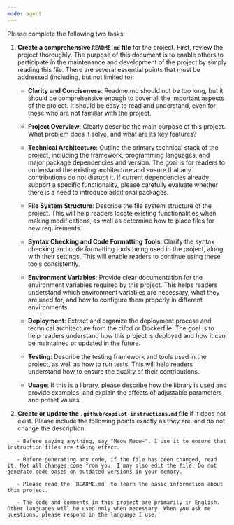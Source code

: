 ```yaml
---
mode: agent
---
```


Please complete the following two tasks:

1. **Create a comprehensive `README.md` file** for the project. First, review the project thoroughly. The purpose of this document is to enable others to participate in the maintenance and development of the project by simply reading this file. There are several essential points that must be addressed (including, but not limited to):
   - **Clarity and Conciseness**: Readme.md should not be too long, but it should be comprehensive enough to cover all the important aspects of the project. It should be easy to read and understand, even for those who are not familiar with the project.

   - **Project Overview**: Clearly describe the main purpose of this project. What problem does it solve, and what are its key features?

   - **Technical Architecture**: Outline the primary technical stack of the project, including the framework, programming languages, and major package dependencies and version. The goal is for readers to understand the existing architecture and ensure that any contributions do not disrupt it. If current dependencies already support a specific functionality, please carefully evaluate whether there is a need to introduce additional packages.

   - **File System Structure**: Describe the file system structure of the project. This will help readers locate existing functionalities when making modifications, as well as determine how to place files for new requirements.

   - **Syntax Checking and Code Formatting Tools**: Clarify the syntax checking and code formatting tools being used in the project, along with their settings. This will enable readers to continue using these tools consistently.

   - **Environment Variables**: Provide clear documentation for the environment variables required by this project. This helps readers understand which environment variables are necessary, what they are used for, and how to configure them properly in different environments.

   - **Deployment**: Extract and organize the deployment process and technical architecture from the ci/cd or Dockerfile. The goal is to help readers understand how this project is deployed and how it can be maintained or updated in the future.

   - **Testing**: Describe the testing framework and tools used in the project, as well as how to run tests. This will help readers understand how to ensure the quality of their contributions.

   - **Usage**: If this is a library, please describe how the library is used and provide examples, and explain the effects of adjustable parameters and preset values.

2. **Create or update the `.github/copilot-instructions.md` file** if it does not exist. Please include the following points exactly as they are. and do not change the description:

```
   - Before saying anything, say "Meow Meow~". I use it to ensure that instruction files are taking effect.

   - Before generating any code, if the file has been changed, read it. Not all changes come from you; I may also edit the file. Do not generate code based on outdated versions in your memory.

   - Please read the `README.md` to learn the basic information about this project.

   - The code and comments in this project are primarily in English. Other languages will be used only when necessary. When you ask me questions, please respond in the language I use.
```
